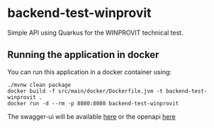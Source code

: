 # backend-test-winprovit

Simple API using Quarkus for the WINPROVIT technical test.

## Running the application in docker

You can run this application in a docker container using:
```shell script
./mvnw clean package
docker build -f src/main/docker/Dockerfile.jvm -t backend-test-winprovit .
docker run -d --rm -p 8080:8080 backend-test-winprovit
```

The swagger-ui will be available [here](http://localhost:8080/swagger) or the openapi [here](http://localhost:8080/openapi)
